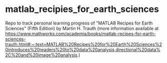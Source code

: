 # matlab_recipies_for_earth_sciences

Repo to track personal learning progress of "MATLAB Recipes for Earth Sciences" (Fifth Edition) by Martin H. Trauth (more information available at https://www.mathworks.com/academia/books/matlab-recipes-for-earth-sciences-trauth.html#:~:text=MATLAB%20Recipes%20for%20Earth%20Sciences%20introduces%20readers%20to%20data%20analysis,directional%20data%2C%20and%20image%20analysis.)
